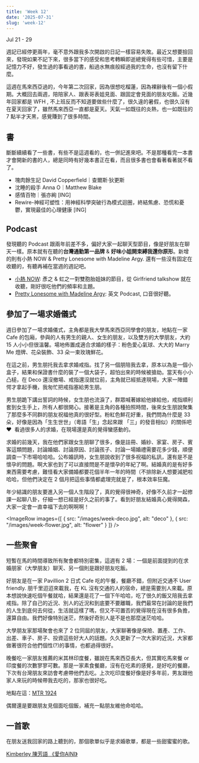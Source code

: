 ```yaml
---
title: 'Week 12'
date: '2025-07-31'
slug: 'week-12'
---
```


Jul 21 - 29

週記已經停更兩年，毫不意外跟我多次開啟的日記一樣容易失敗。最近又想要撿回來，發現如果不記下來，很多當下的感受和思考轉瞬即逝總覺得有些可惜，主要是記憶力不好，發生過的事看過的書，船過水無痕般經過我的生命，也沒有留下什麼。

這週在馬來西亞過的，今年第二次回家，因為很想吃榴蓮，因為裸辭後有一個小假期。大概回去兩週，陪陪家人、跟表哥表姐見面、跟固定會見面的朋友吃飯。近幾年回家都是 WFH , 不上班反而不知道要做些什麼了，很久違的暑假，也很久沒有在夏天回家了，雖然馬來西亞一直都是夏天。天氣一如既往的炎熱，也一如既往的 7 點半才天黑，感覺賺到了很多時間。

## 書

斷斷續續看了一些書，有些不是這週看的，也一併記進來吧。不是那種看完一本書才會開新的書的人，總是同時有好幾本書正在看，而且很多書也會看著看著就不看了。

- 塊肉餘生記 David Copperfield｜查爾斯·狄更斯
- 沈睡的殺手 Anna O｜Matthew Blake
- 感情百物｜張亦絢 [ING]
- Rewire-神經可塑性：用神經科學突破行為模式迴圈，終結焦慮、恐慌和憂鬱，實現最佳的心理健康 [ING]

## Podcast

發現聽的 Podcast 跟兩年前差不多，偏好大家一起聊天型節目，像是好朋友在聊天一樣。原本就有在聽的**台灣通勤第一品牌** & **好味小姐開束縛我還你原形**。新增的則有小熱 NOW & Pretty Lonesome with Madeline Argy. 還有一些沒有固定在收聽的，有聽再補在當週的週記吧。

- [小熱 NOW](https://open.spotify.com/show/2pgFXFr11gl25J83APxQG1): 彥之 & 虹之一對雙胞胎姐妹的節目，從 Girlfriend talkshow 就在收聽，剛好很吃他們的頻率和主題。
- [Pretty Lonesome with Madeline Argy](https://open.spotify.com/show/3oj90mfo368jASvFcz7gn4): 英文 Podcast, 口音很好聽。

## 參加了一場求婚儀式

週日參加了一場求婚儀式，主角都是我大學馬來西亞同學會的朋友，地點在一家 Cafe 的包廂，參與的人有男生的親人、女生的朋友，以及雙方的大學朋友，大約 15 人小小但很溫馨。場地佈置成適合求婚的樣子：粉色愛心氣球、大大的 Marry Me 燈牌、花朵裝飾、33 朵一束玫瑰鮮花。

在這之前，男生朋托我去拿求婚戒指。找了另一個朋陪我去拿，原本以為是一個小盒子，結果和保證書什麼的裝了一個大袋子，超怕出來的時候被搶劫。當天有小小凸槌，在 Deco 還沒撤場、戒指還沒就位前，主角就已經抵達現場，大家一陣錯愕才拿起手機，我匆忙把戒指塞給男生朋。

男生朋跪下講出誓詞的時候，女生朋也流淚了，群眾喊著嫁給他嫁給他，戒指順利套到女生手上，所有人都很開心。接著是主角的各種拍照時間，後來女生朋說聚集了那麼多不同群的朋友祝福他真的很好型。粉紅色鮮花好重，我們問為什麼是 33 朵，好像是因為「生生世世」（粵語「生」念起來跟 「三」的發音相似）的關係吧 ❤️  看過很多人的求婚，在現場還是真的覺得蠻感動的。

求婚的前幾天，我在他們家跟女生朋聊了很多，像是註冊、婚紗、家宴、房子、賓客這類問題，討論婚姻、討論原因、討論孩子、討論一場婚禮需要花多少錢，順便調查一下市場哈哈哈。公布婚訊時，女生朋說收到了很多祝福的私訊，還有是不是懷孕的問題。啊大家也到了可以直接問是不是懷孕的年紀了啊。結婚真的是有好多東西需要考慮，難怪看大家備婚都要花個半年一年的時間（不排除新人想要減肥啦哈哈，但他們決定在 2 個月把這些事情都處理完就是了，根本效率狂魔。

年少結識的朋友要進入另一個人生階段了，真的覺得很神奇，好像不久前才一起修課一起聊八卦，仔細一想已經是好久之前的事了。看到好朋友結婚真心覺得開森，大家一定會一直幸福下去的啊啊啊！

<ImageRow
images={[
{ src: "/images/week-deco.jpg", alt: "deco" },
{ src: "/images/week-flower.jpg", alt: "flower" }
]}
/>

## 一些聚會

短暫在馬的時間導致所有聚會都特別密集，這週有 2 場：一個是前面提到的在求婚朋家（大學朋友）聊天、另一個則是跟好朋友吃飯。

好朋友是在一家 Pavillion 2 日式 Cafe 吃的午餐，餐廳不錯，但附近交通不 User friendly. 朋千里迢迢來載我，在 KL 沒有交通的人的宿命，總是需要別人來載。原本想說快速吃個午餐就哈，結果還是花了一個下午哈哈，吃了很久的飯又陪我去拿戒指。除了自己的近況、別人的近況和到底要不要離職，我們最常在討論的是我們的人生到底何去何從，生活就這樣了嗎，但又不可置否的覺得現在沒有很多負擔，還算自由。我們好像特別迷茫，然後好奇別人是不是也那麼迷茫哈哈。

大學朋友家那場聚會也來了 2 位同屆的朋友，大家聊著像是保險、置產、工作、出差、車子、房子、投資這些好大人的話題。久久更新了一次大家的近況，大家都做著很符合他們個性(?)的事情，也都過得很好。

晚餐吃一家朋友推薦的米其林印度餐，雖說在馬來西亞長大，但其實吃馬來餐 or 印度餐的次數寥寥可數。那是一家素食餐廳，沒有在吃素的感覺，是好吃的餐廳，下次有台灣朋友來訪會考慮帶他們去吃。上次吃印度餐好像是好多年前，男友跟他家人來玩的時候帶我去吃的，那家也很好吃。

地點在這：[MTR 1924](https://share.google/knHtMxcOWbESNuIhj)

偶爾還是要跟朋友見個面吃個飯，補充一點朋友維他命哈哈。

## 一首歌

在朋友送我回家的路上聽到的，那個歌單似乎是求婚歌單，都是一些甜蜜蜜的歌。

[Kimberley 陳芳語 《愛你AINI》](https://www.youtube.com/watch?v=KGrulNiJ6Uc)